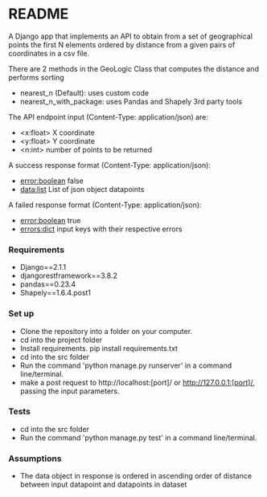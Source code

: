 # README #

A Django app that implements an API to obtain from a set of geographical points the first N elements ordered by distance from a given pairs of coordinates in a csv file.

There are 2 methods in the GeoLogic Class that computes the distance and performs sorting

* nearest_n (Default): uses custom code 
* nearest_n_with_package: uses Pandas and Shapely 3rd party tools

The API endpoint input (Content-Type: application/json) are:
* <x:float> X coordinate
* <y:float> Y coordinate
* <n:int> number of points to be returned

A success response format (Content-Type: application/json):
* <error:boolean> false
* <data:list> List of json object datapoints

A failed response format (Content-Type: application/json):
* <error:boolean> true
* <errors:dict> input keys with their respective errors


### Requirements ###

* Django==2.1.1
* djangorestframework==3.8.2
* pandas==0.23.4
* Shapely==1.6.4.post1

### Set up ###

* Clone the repository into a folder on your computer.
* cd into the project folder
* Install requirements. pip install requirements.txt
* cd into the src folder
* Run the command 'python manage.py runserver' in a command line/terminal.
* make a post request to http://localhost:[port]/ or http://127.0.0.1:[port]/, passing the input parameters.

### Tests ###

* cd into the src folder
* Run the command 'python manage.py test' in a command line/terminal.

### Assumptions ###

* The data object in response is ordered in ascending order of distance between input datapoint and datapoints in dataset
